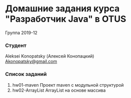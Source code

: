 # Домашние задания курса "Разработчик Java" в OTUS

Группа 2019-12

### Студент
Aleksei Konopatsky (Алексей Конопацкий)<br>
Akonopatsky@gmail.com


### Список заданий
1. hw01-maven Проект maven с модульной структурой 
2. hw02-ArrayList ArrayList на основе массива